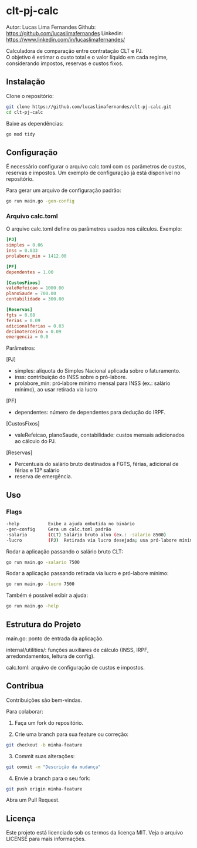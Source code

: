 # clt-pj-calc

Autor: Lucas Lima Fernandes
Github: https://github.com/lucaslimafernandes
Linkedin: https://www.linkedin.com/in/lucaslimafernandes/

Calculadora de comparação entre contratação CLT e PJ.  
O objetivo é estimar o custo total e o valor líquido em cada regime, considerando impostos, reservas e custos fixos.

## Instalação

Clone o repositório:

```bash
git clone https://github.com/lucaslimafernandes/clt-pj-calc.git
cd clt-pj-calc
```

Baixe as dependências:

```bash
go mod tidy
```

## Configuração

É necessário configurar o arquivo calc.toml com os parâmetros de custos, reservas e impostos.
Um exemplo de configuração já está disponível no repositório.

Para gerar um arquivo de configuração padrão:

```bash
go run main.go -gen-config
```

### Arquivo calc.toml

O arquivo calc.toml define os parâmetros usados nos cálculos.
Exemplo:

```toml
[PJ]
simples = 0.06
inss = 0.033
prolabore_min = 1412.00

[PF]
dependentes = 1.00

[CustosFixos]
valeRefeicao = 1000.00
planoSaude = 700.00
contabilidade = 300.00

[Reservas]
fgts = 0.08
ferias = 0.09
adicionalferias = 0.03
decimoterceiro = 0.09
emergencia = 0.0
```

Parâmetros:

[PJ]
- simples: alíquota do Simples Nacional aplicada sobre o faturamento.
- inss: contribuição do INSS sobre o pró-labore.
- prolabore_min: pró‑labore mínimo mensal para INSS (ex.: salário mínimo), ao usar retirada via lucro

[PF]
- dependentes: número de dependentes para dedução do IRPF.

[CustosFixos]
- valeRefeicao, planoSaude, contabilidade: custos mensais adicionados ao cálculo do PJ.

[Reservas]
- Percentuais do salário bruto destinados a FGTS, férias, adicional de férias e 13º salário
- reserva de emergência.

## Uso

### Flags

```bash
-help           Exibe a ajuda embutida no binário
-gen-config     Gera um calc.toml padrão
-salario        (CLT) Salário bruto alvo (ex.: -salario 8500)
-lucro          (PJ)  Retirada via lucro desejada; usa pró‑labore mínimo (ex.: -lucro 6000)
```

Rodar a aplicação passando o salário bruto CLT:

```bash
go run main.go -salario 7500
```

Rodar a aplicação passando retirada via lucro e pró-labore mínimo:

```bash
go run main.go -lucro 7500
```

Também é possível exibir a ajuda:

```bash
go run main.go -help
```

## Estrutura do Projeto

main.go: ponto de entrada da aplicação.

internal/utilities/: funções auxiliares de cálculo (INSS, IRPF, arredondamentos, leitura de config).

calc.toml: arquivo de configuração de custos e impostos.

## Contribua

Contribuições são bem-vindas.

Para colaborar:

1. Faça um fork do repositório.

2. Crie uma branch para sua feature ou correção:

```bash
git checkout -b minha-feature
```

3. Commit suas alterações:

```bash
git commit -m "Descrição da mudança"
```

4. Envie a branch para o seu fork:

```bash
git push origin minha-feature
```

Abra um Pull Request.

## Licença

Este projeto está licenciado sob os termos da licença MIT. Veja o arquivo LICENSE
 para mais informações.

